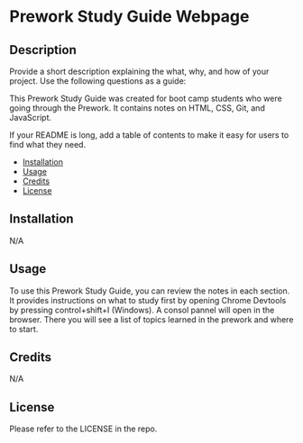 # Prework Study Guide Webpage

## Description

Provide a short description explaining the what, why, and how of your project. Use the following questions as a guide:

This Prework Study Guide was created for boot camp students who were going through the Prework. It contains notes on HTML, CSS, Git, and JavaScript.




If your README is long, add a table of contents to make it easy for users to find what they need.

- [Installation](#installation)
- [Usage](#usage)
- [Credits](#credits)
- [License](#license)

## Installation

N/A

## Usage

To use this Prework Study Guide, you can review the notes in each section. It provides instructions on what to study first by opening Chrome Devtools by pressing control+shift+I (Windows). A consol pannel will open in the browser. There you will see a list of topics learned in the prework and where to start.

## Credits

N/A

## License

Please refer to the LICENSE in the repo.


